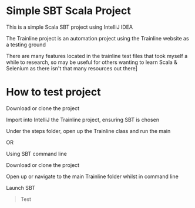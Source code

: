 Simple SBT Scala Project
=========================

This is a simple Scala SBT project using IntelliJ IDEA

The Trainline project is an automation project using the Trainline website as a testing ground

There are many features located in the trainline test files that took myself a while to research, 
so may be useful for others wanting to learn Scala & Selenium as there isn't that many resources out there]

How to test project
===================

Download or clone the project

Import into IntelliJ the Trainline project, ensuring SBT is chosen

Under the steps folder,  open up the Trainline class and run the main

OR

Using SBT command line

Download or clone the project

Open up or navigate to the main Trainline folder whilst in command line

Launch SBT

> Test